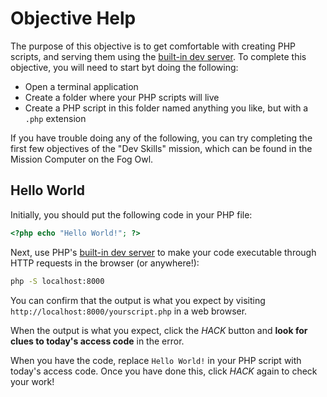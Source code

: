 # Objective Help

The purpose of this objective is to get comfortable with creating PHP scripts, and serving them using the [built-in dev server](https://www.php.net/manual/en/features.commandline.webserver.php). To complete this objective, you will need to start byt doing the following:

* Open a terminal application
* Create a folder where your PHP scripts will live
* Create a PHP script in this folder named anything you like, but with a `.php` extension

If you have trouble doing any of the following, you can try completing the first few objectives of the "Dev Skills" mission, which can be found in the Mission Computer on the Fog Owl.

## Hello World

Initially, you should put the following code in your PHP file:

```php
<?php echo "Hello World!"; ?>
```

Next, use PHP's [built-in dev server](https://www.php.net/manual/en/features.commandline.webserver.php) to make your code executable through HTTP requests in the browser (or anywhere!):

```bash
php -S localhost:8000
```

You can confirm that the output is what you expect by visiting `http://localhost:8000/yourscript.php` in a web browser.

When the output is what you expect, click the *HACK* button and **look for clues to today's access code** in the error.

When you have the code, replace `Hello World!` in your PHP script with today's access code. Once you have done this, click *HACK* again to check your work!
